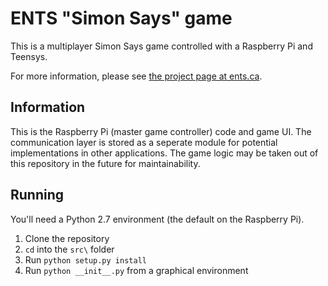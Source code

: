 # ENTS "Simon Says" game
This is a multiplayer Simon Says game controlled with a Raspberry Pi and Teensys.

For more information, please see [the project page at ents.ca](http://ents.ca/index.php/Super_Simon).

## Information

This is the Raspberry Pi (master game controller) code and game UI. The communication layer is stored as a seperate module for potential implementations in other applications. The game logic may be taken out of this repository in the future for maintainability.

## Running

You'll need a Python 2.7 environment (the default on the Raspberry Pi).

1. Clone the repository
2. `cd` into the `src\` folder
3. Run `python setup.py install`
4. Run `python __init__.py` from a graphical environment
